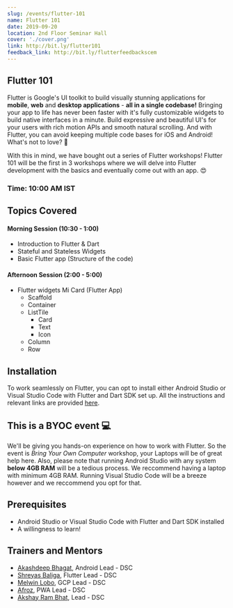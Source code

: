 ```yaml
---
slug: /events/flutter-101
name: Flutter 101
date: 2019-09-20
location: 2nd Floor Seminar Hall
cover: './cover.png'
link: http://bit.ly/flutter101
feedback_link: http://bit.ly/flutterfeedbackscem
---
```

## Flutter 101
Flutter is Google's UI toolkit to build visually stunning applications for **mobile**, **web** and **desktop applications** - **all in a single codebase!** Bringing your app to life has never been faster with it's fully customizable widgets to build native interfaces in a minute. Build expressive and beautiful UI's for your users with rich motion APIs and smooth natural scrolling. And with Flutter, you can avoid keeping multiple code bases for iOS and Android! What's not to love? 🤩

With this in mind, we have bought out a series of Flutter workshops! Flutter 101 will be the first in 3 workshops where we will delve into Flutter development with the basics and eventually come out with an app. 😍
### Time: 10:00 AM IST

## Topics Covered
####  Morning Session (10:30 - 1:00)
- Introduction to Flutter & Dart
- Stateful and Stateless Widgets
- Basic Flutter app (Structure of the code)

#### Afternoon Session (2:00 - 5:00)
- Flutter widgets
    Mi Card (Flutter App)
    - Scaffold
    - Container
    - ListTile
        - Card
        - Text
        - Icon
    - Column
    - Row


## Installation
To work seamlessly on Flutter, you can opt to install either Android Studio or Visual Studio Code with Flutter and Dart SDK set up. All the instructions and relevant links are provided [here](https://flutter.dev/docs/get-started/install).
## This is a BYOC event 💻
We'll be giving you hands-on experience on how to work with Flutter. So the event is *Bring Your Own Computer* workshop, your Laptops will be of great help here. Also, please note that running Android Studio with any system **below 4GB RAM** will be a tedious process. We reccommend having a laptop with minimum 4GB RAM. Running Visual Studio Code will be a breeze however and we reccommend you opt for that.


## Prerequisites
- Android Studio or Visual Studio Code with Flutter and Dart SDK installed
- A willingness to learn!

## Trainers and Mentors
- [Akashdeep Bhagat](https://github.com/akashdeepb), Android Lead - DSC
- [Shreyas Baliga](https://github.com/ShreyasBaliga), Flutter Lead - DSC
- [Melwin Lobo](https://github.com/melwinlobo18), GCP Lead - DSC
- [Afroz](https://github.com/coderhawk999), PWA Lead - DSC
- [Akshay Ram Bhat](https://github.com/akshayrb22), Lead - DSC
